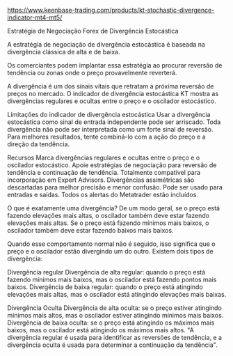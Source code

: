 https://www.keenbase-trading.com/products/kt-stochastic-divergence-indicator-mt4-mt5/ 


Estratégia de Negociação Forex de Divergência Estocástica

A estratégia de negociação de divergência estocástica é baseada na divergência clássica de alta e de baixa.

Os comerciantes podem implantar essa estratégia ao procurar reversão de tendência ou zonas onde o preço provavelmente reverterá.


A divergência é um dos sinais vitais que retratam a próxima reversão de preços no mercado. O indicador de divergência estocástica KT mostra as divergências regulares e ocultas entre o preço e o oscilador estocástico.

Limitações do indicador de divergência estocástica
Usar a divergência estocástica como sinal de entrada independente pode ser arriscado. Toda divergência não pode ser interpretada como um forte sinal de reversão. Para melhores resultados, tente combiná-lo com a ação do preço e a direção da tendência.

Recursos
Marca divergências regulares e ocultas entre o preço e o oscilador estocástico.
Apoie estratégias de negociação para reversão de tendência e continuação de tendência.
Totalmente compatível para incorporação em Expert Advisors.
Divergências assimétricas são descartadas para melhor precisão e menor confusão.
Pode ser usado para entradas e saídas.
Todos os alertas do Metatrader estão incluídos.

O que é exatamente uma divergência?
De um modo geral, se o preço está fazendo elevações mais altas, o oscilador também deve estar fazendo elevações mais altas. Se o preço está fazendo mínimos mais baixos, o oscilador também deve estar fazendo baixos mais baixos.

Quando esse comportamento normal não é seguido, isso significa que o preço e o oscilador estão divergindo um do outro. Existem dois tipos de divergência:

Divergência regular
Divergência de alta regular:  quando o preço está fazendo mínimos mais baixos, mas o oscilador está fazendo pontos mais baixos.
Divergência de baixa regular: quando o preço está atingindo elevações mais altas, mas o oscilador está atingindo elevações mais baixas.

Divergência Oculta
Divergência de alta oculta:  se o preço estiver atingindo mínimos mais altos, mas o oscilador estiver atingindo mínimos mais baixos. 
Divergência de  baixa oculta: se o preço está atingindo os máximos mais baixos, mas o oscilador está atingindo os máximos mais altos.
"A divergência regular é usada para identificar as reversões de tendência, e a divergência oculta é usada para determinar a continuação da tendência".
